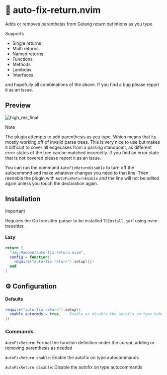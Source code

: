 # 🧰 auto-fix-return.nvim
Adds or removes parenthesis from Golang return defintions as you type. 

Supports 
- Single returns 
- Multi returns 
- Named returns 
- Functions
- Methods
- Lambdas
- Interfaces

and hopefully all combinations of the above. If you find a bug please report it as an issue. 

## Preview
![high_res_final](https://github.com/user-attachments/assets/a5b9b50d-cbc7-42a6-b3f7-e20795c93823)

> [!NOTE]
> The plugin attempts to add parenthesis as you type. Which means that its mostly working off of invalid parse trees.
> This is very nice to use but makes it difficult to cover all edgecases from a parsing standpoint, as different error states of the tree can be matched incorectly. 
> If you find an error state that is not covered please report it as an issue. 
> 
> You can run the command `AutoFixReturnDisable` to turn off the autocommnd and make whatever changes you need to that line. 
> Then reenable the plugin with `AutoFixReturnEnable` and the line will not be edited again unless you touch the declaration again.

## Installation

> [!IMPORTANT]  
> Requires the Go treesitter parser to be installed `TSInstall go` if using nvim-treesitter.

#### Lazy
```lua
return {
  "Jay-Madden/auto-fix-return.nvim",
  config = function()
    require("auto-fix-return").setup({})
  end
}
```

## ⚙️ Configuration

#### Defaults
```lua
require("auto-fix-return").setup({
  enable_autocmds = true, -- Enable or disable the autofix on type behvaior
})
```

### Commands

`AutoFixReturn`: Format the function definition under the cursor, adding or removing parenthesis as needed

`AutoFixReturn enable`: Enable the autofix on type autocommands

`AutoFixReturn disable`: Disable the autofix on type autocommands
